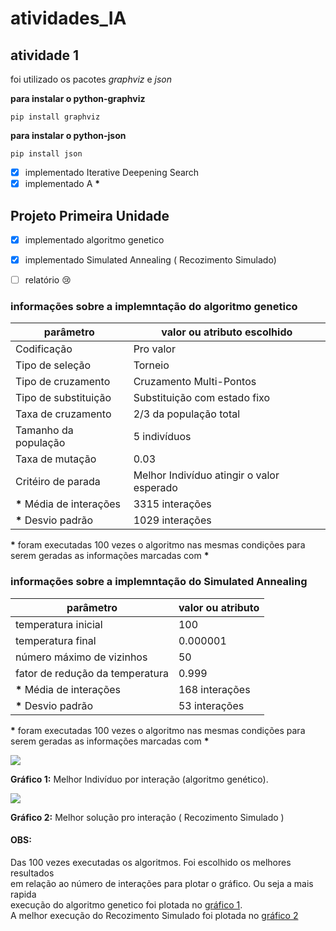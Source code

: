 # atividades_IA

## atividade 1

foi utilizado os pacotes *graphviz* e *json*

__para instalar o python-graphviz__
````shell
pip install graphviz
````
__para instalar o python-json__
````shell
pip install json
````

- [x] implementado Iterative Deepening Search
- [x] implementado A __*__
## Projeto Primeira Unidade

- [x] implementado algoritmo genetico
- [x] implementado Simulated Annealing ( Recozimento Simulado)
- [ ] relatório :cry:



### informações sobre a implemntação do algoritmo genetico

parâmetro                          |valor ou atributo escolhido
-----------------------------------|---------------------------
Codificação                        | Pro valor
Tipo de seleção                    | Torneio
Tipo de cruzamento                 | Cruzamento Multi-Pontos
Tipo de substituição               | Substituição com estado fixo
Taxa de cruzamento                 | 2/3 da população total
Tamanho da população               | 5 indivíduos
Taxa de mutação                    | 0.03
Critéiro de parada                 | Melhor Indivíduo atingir o valor esperado
__*__ Média de interações          | 3315 interações
__*__ Desvio padrão                | 1029 interações

__*__ foram executadas 100 vezes o algoritmo nas mesmas condições para  
serem geradas as informações marcadas com __*__

### informações sobre a implemntação do Simulated Annealing  
parâmetro                          |valor ou atributo 
-----------------------------------|------------------
temperatura inicial                | 100
temperatura final                  | 0.000001
número máximo de vizinhos          | 50
fator de redução da temperatura    | 0.999
__*__ Média de interações          | 168 interações
__*__ Desvio padrão                | 53 interações  

__*__ foram executadas 100 vezes o algoritmo nas mesmas condições para  
serem geradas as informações marcadas com __*__  

<img id="grafico1" src="projetoDaUnidade1/gráficos/Rastrigin_Por_Interacao.png">  
  
__Gráfico 1:__ Melhor Indivíduo por interação (algoritmo genético).  

<img id="grafico2" src="projetoDaUnidade1/gráficos/recozimentoSimulado.png">  
  
__Gráfico 2:__ Melhor solução pro interação ( Recozimento Simulado )  

#### OBS:
Das 100 vezes executadas os algoritmos. Foi escolhido os melhores resultados  
em relação ao número de interações para plotar o gráfico. Ou seja a mais rapida  
execução do algoritmo genetico foi plotada no [gráfico 1](#grafico1).  
A melhor execução do Recozimento Simulado foi plotada no [gráfico 2](#grafico2)